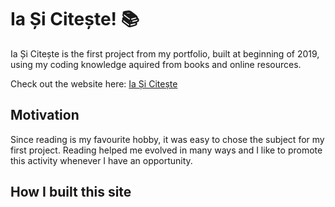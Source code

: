 # Ia Și Citește! :books:


 Ia Și Citește is the first project from my portfolio, built at beginning of 2019, using my coding knowledge aquired from books and online resources.
 
Check out the website here: [Ia Și Citește](https://silviurdr.github.io/index.html)
 
 ## Motivation

Since reading is my favourite hobby, it was easy to chose the subject for my first project. Reading helped me evolved in many ways and I like to promote this activity whenever I have an opportunity.

## How I built this site

